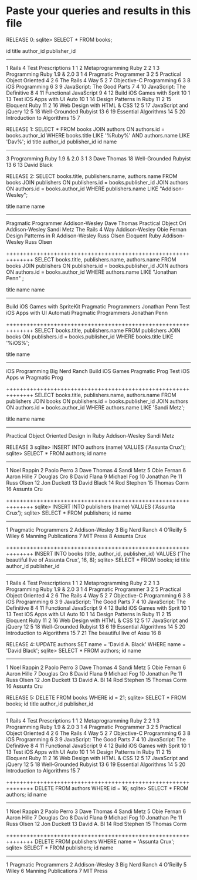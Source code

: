 Paste your queries and results in this file
================================================================================


RELEASE 0:
sqlite> SELECT * FROM books;

id          title                       author_id   publisher_id
----------  --------------------------  ----------  ------------
1           Rails 4 Test Prescriptions  1           1
2           Metaprogramming Ruby 2      2           1
3           Programming Ruby 1.9 & 2.0  3           1
4           Pragmatic Programmer        3           2
5           Practical Object Oriented   4           2
6           The Rails 4 Way             5           2
7           Objective-C Programming     6           3
8           iOS Programming             6           3
9           JavaScript: The Good Parts  7           4
10          JavaScript: The Definitive  8           4
11          Functional JavaScript       9           4
12          Build iOS Games with Sprit  10          1
13          Test iOS Apps with UI Auto  10          1
14          Design Patterns in Ruby     11          2
15          Eloquent Ruby               11          2
16          Web Design with HTML & CSS  12          5
17          JavaScript and jQuery       12          5
18          Well-Grounded Rubyist       13          6
19          Essential Algorithms        14          5
20          Introduction to Algorithms  15          7


RELEASE 1:
SELECT * FROM books
JOIN authors ON authors.id = books.author_id
WHERE books.title LIKE '%Ruby%' AND authors.name LIKE 'Dav%';
id          title                       author_id   publisher_id  id          name
----------  --------------------------  ----------  ------------  ----------  -----------
3           Programming Ruby 1.9 & 2.0  3           1             3           Dave Thomas
18          Well-Grounded Rubyist       13          6             13          David Black


RELEASE 2:
SELECT books.title, publishers.name, authors.name FROM books
JOIN publishers ON publishers.id = books.publisher_id
JOIN authors ON authors.id = books.author_id
WHERE publishers.name LIKE "Addison-Wesley";

title                 name            name
--------------------  --------------  -----------
Pragmatic Programmer  Addison-Wesley  Dave Thomas
Practical Object Ori  Addison-Wesley  Sandi Metz
The Rails 4 Way       Addison-Wesley  Obie Fernan
Design Patterns in R  Addison-Wesley  Russ Olsen
Eloquent Ruby         Addison-Wesley  Russ Olsen

++++++++++++++++++++++++++++++++++++++++++++++++++++++++++++++
SELECT books.title, publishers.name, authors.name FROM books
JOIN publishers ON publishers.id = books.publisher_id
JOIN authors ON authors.id = books.author_id
WHERE authors.name LIKE "Jonathan Penn" ;

title                           name                   name
------------------------------  ---------------------  -------------
Build iOS Games with SpriteKit  Pragmatic Programmers  Jonathan Penn
Test iOS Apps with UI Automati  Pragmatic Programmers  Jonathan Penn

++++++++++++++++++++++++++++++++++++++++++++++++++++++++++++++
SELECT books.title, publishers.name FROM publishers
JOIN books ON publishers.id = books.publisher_id
WHERE books.title LIKE '%iOS%';

title            name
---------------  --------------
iOS Programming  Big Nerd Ranch
Build iOS Games  Pragmatic Prog
Test iOS Apps w  Pragmatic Prog

++++++++++++++++++++++++++++++++++++++++++++++++++++++++++++++
SELECT books.title, publishers.name, authors.name FROM publishers
JOIN books ON publishers.id = books.publisher_id
JOIN authors ON authors.id = books.author_id
WHERE authors.name LIKE 'Sandi Metz';

title                                     name            name
----------------------------------------  --------------  ----------
Practical Object Oriented Design in Ruby  Addison-Wesley  Sandi Metz

RELEASE 3
sqlite> INSERT INTO authors (name) VALUES ('Assunta Crux');
sqlite> SELECT * FROM authors;
id          name
----------  -----------
1           Noel Rappin
2           Paolo Perro
3           Dave Thomas
4           Sandi Metz
5           Obie Fernan
6           Aaron Hille
7           Douglas Cro
8           David Flana
9           Michael Fog
10          Jonathan Pe
11          Russ Olsen
12          Jon Duckett
13          David Black
14          Rod Stephen
15          Thomas Corm
16          Assunta Cru

++++++++++++++++++++++++++++++++++++++++++++++++++++++++++++++
sqlite> INSERT INTO publishers (name) VALUES ('Assunta Crux');
sqlite> SELECT * FROM publishers;
id          name
----------  ---------------------
1           Pragmatic Programmers
2           Addison-Wesley
3           Big Nerd Ranch
4           O'Reilly
5           Wiley
6           Manning Publications
7           MIT Press
8           Assunta Crux

++++++++++++++++++++++++++++++++++++++++++++++++++++++++++++++
INSERT INTO books (title, author_id, publisher_id) VALUES ('The beautiful live of Assunta Crux', 16, 8);
sqlite> SELECT * FROM books;
id          title                       author_id   publisher_id
----------  --------------------------  ----------  ------------
1           Rails 4 Test Prescriptions  1           1
2           Metaprogramming Ruby 2      2           1
3           Programming Ruby 1.9 & 2.0  3           1
4           Pragmatic Programmer        3           2
5           Practical Object Oriented   4           2
6           The Rails 4 Way             5           2
7           Objective-C Programming     6           3
8           iOS Programming             6           3
9           JavaScript: The Good Parts  7           4
10          JavaScript: The Definitive  8           4
11          Functional JavaScript       9           4
12          Build iOS Games with Sprit  10          1
13          Test iOS Apps with UI Auto  10          1
14          Design Patterns in Ruby     11          2
15          Eloquent Ruby               11          2
16          Web Design with HTML & CSS  12          5
17          JavaScript and jQuery       12          5
18          Well-Grounded Rubyist       13          6
19          Essential Algorithms        14          5
20          Introduction to Algorithms  15          7
21          The beautiful live of Assu  16          8

RELEASE 4:
UPDATE authors SET name = 'David A. Black' WHERE name = 'David Black';
sqlite> SELECT * FROM authors;
id          name
----------  -----------
1           Noel Rappin
2           Paolo Perro
3           Dave Thomas
4           Sandi Metz
5           Obie Fernan
6           Aaron Hille
7           Douglas Cro
8           David Flana
9           Michael Fog
10          Jonathan Pe
11          Russ Olsen
12          Jon Duckett
13          David A. Bl
14          Rod Stephen
15          Thomas Corm
16          Assunta Cru

RELEASE 5:
DELETE FROM books WHERE id = 21;
sqlite> SELECT * FROM books;
id          title                       author_id   publisher_id
----------  --------------------------  ----------  ------------
1           Rails 4 Test Prescriptions  1           1
2           Metaprogramming Ruby 2      2           1
3           Programming Ruby 1.9 & 2.0  3           1
4           Pragmatic Programmer        3           2
5           Practical Object Oriented   4           2
6           The Rails 4 Way             5           2
7           Objective-C Programming     6           3
8           iOS Programming             6           3
9           JavaScript: The Good Parts  7           4
10          JavaScript: The Definitive  8           4
11          Functional JavaScript       9           4
12          Build iOS Games with Sprit  10          1
13          Test iOS Apps with UI Auto  10          1
14          Design Patterns in Ruby     11          2
15          Eloquent Ruby               11          2
16          Web Design with HTML & CSS  12          5
17          JavaScript and jQuery       12          5
18          Well-Grounded Rubyist       13          6
19          Essential Algorithms        14          5
20          Introduction to Algorithms  15          7

++++++++++++++++++++++++++++++++++++++++++++++++++++++++++++++
DELETE FROM authors WHERE id = 16;
sqlite> SELECT * FROM authors;
id          name
----------  -----------
1           Noel Rappin
2           Paolo Perro
3           Dave Thomas
4           Sandi Metz
5           Obie Fernan
6           Aaron Hille
7           Douglas Cro
8           David Flana
9           Michael Fog
10          Jonathan Pe
11          Russ Olsen
12          Jon Duckett
13          David A. Bl
14          Rod Stephen
15          Thomas Corm

++++++++++++++++++++++++++++++++++++++++++++++++++++++++++++++
DELETE FROM publishers WHERE name = 'Assunta Crux';
sqlite> SELECT * FROM publishers;
id          name
----------  ---------------------
1           Pragmatic Programmers
2           Addison-Wesley
3           Big Nerd Ranch
4           O'Reilly
5           Wiley
6           Manning Publications
7           MIT Press
